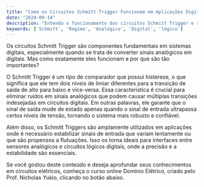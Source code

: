 ```yaml
---
title: "Como os Circuitos Schmitt Trigger Funcionam em Aplicações Digitais?"
date: "2024-09-14"
description: "Entenda o funcionamento dos circuitos Schmitt Trigger e sua aplicação em sistemas digitais."
keywords: ['Schmitt', 'Regime', 'Analógico', 'Digital', 'lógico']
---
```


Os circuitos Schmitt Trigger são componentes fundamentais em sistemas digitais, especialmente quando se trata de converter sinais analógicos em digitais. Mas como exatamente eles funcionam e por que são tão importantes? 

O Schmitt Trigger é um tipo de comparador que possui histerese, o que significa que ele tem dois níveis de limiar diferentes para a transição de saída de alto para baixo e vice-versa. Essa característica é crucial para eliminar ruídos em sinais analógicos que podem causar múltiplas transições indesejadas em circuitos digitais. Em outras palavras, ele garante que o sinal de saída mude de estado apenas quando o sinal de entrada ultrapassa certos níveis de tensão, tornando o sistema mais robusto e confiável.

Além disso, os Schmitt Triggers são amplamente utilizados em aplicações onde é necessário estabilizar sinais de entrada que variam lentamente ou que são propensos a flutuações. Isso os torna ideais para interfaces entre sensores analógicos e circuitos lógicos digitais, onde a precisão e a estabilidade são essenciais.

Se você gostou deste conteúdo e deseja aprofundar seus conhecimentos em circuitos elétricos, conheça o curso online Domínio Elétrico, criado pelo Prof. Nicholas Yukio, clicando no botão abaixo.